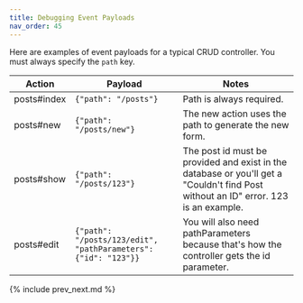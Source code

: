 ```yaml
---
title: Debugging Event Payloads
nav_order: 45
---
```


Here are examples of event payloads for a typical CRUD controller.  You must always specify the `path` key.

Action | Payload | Notes
--- | --- | ---
posts#index | `{"path": "/posts"}` | Path is always required.
posts#new | `{"path": "/posts/new"}` | The new action uses the path to generate the new form.
posts#show | `{"path": "/posts/123"}` | The post id must be provided and exist in the database or you'll get a "Couldn't find Post without an ID" error.  123 is an example.
posts#edit | `{"path": "/posts/123/edit", "pathParameters": {"id": "123"}}` | You will also need pathParameters because that's how the controller gets the id parameter.

{% include prev_next.md %}